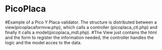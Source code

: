 # PicoPlaca
#Example of a Pico Y Placa validator. The structure is distributed between a view(picoplacaformvw.php), which calls a controller (picoplaca_ctl.php) and finally it calls a model(picoplaca_mdl.php).
#The View just contains the html and the form to register the information needed, the controller handles the logic and the model acces to the data.
